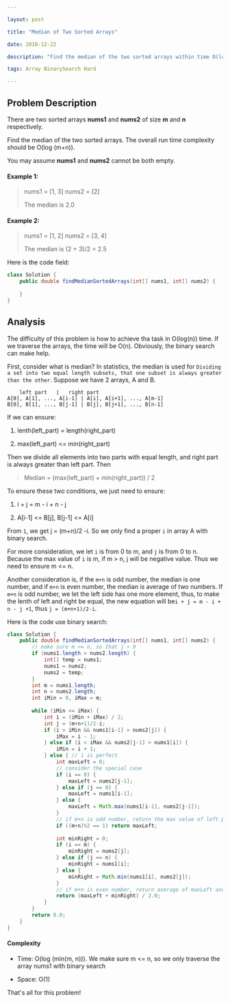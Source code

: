 ```yaml
---

layout: post

title: "Median of Two Sorted Arrays"

date: 2018-12-22

description: "Find the median of the two sorted arrays within time O(log(n))"

tags: Array BinarySearch Hard

---
```


## Problem Description

There are two sorted arrays **nums1** and **nums2** of size **m** and **n** respectively.

Find the median of the two sorted arrays. The overall run time complexity should be O(log (m+n)).

You may assume **nums1** and **nums2** cannot be both empty.

#### Example 1:

> nums1 = [1, 3]
> nums2 = [2]
> 
> The median is 2.0

#### Example 2:

> nums1 = [1, 2]
> nums2 = [3, 4]
> 
> The median is (2 + 3)/2 = 2.5

Here is the code field:

```java
class Solution {
    public double findMedianSortedArrays(int[] nums1, int[] nums2) {
        
    }
}
```

## Analysis

The difficulty of this problem is how to achieve tha task in O(log(n)) time. If we traverse the arrays, the time will be O(n). Obviously, the binary search can make help.

First, consider what is median? In statistics, the median is used for `Dividing a set into two equal length subsets, that one subset is always greater than the other`. Suppose we have 2 arrays, A and B.

```
	left part	| 	right part
A[0], A[1], ..., A[i-1] | A[i], A[i+1], ..., A[m-1]
B[0], B[1], ..., B[j-1]	| B[j], B[j+1], ..., B[n-1]
```

If we can ensure:

1. lenth(left_part) = length(right_part)

2. max(left_part) <= min(right_part)

Then we divide all elements into two parts with equal length, and right part is always greater than left part. Then

> Median = (max(left_part) + min(right_part)) / 2



To ensure these two conditions, we just need to ensure:

1. i + j = m - i + n - j

2. A[i-1] <= B[j], B[j-1] <= A[i]

From `1`, we get j = (m+n)/2 -i. So we only find a proper `i` in array A with binary search.

For more consideration, we let `i` is from 0 to m, and `j` is from 0 to n. Because the max value of `i` is m, if m > n, j will be negative value. Thus we need to ensure m <= n.

Another consideration is, if the `m+n` is odd number, the median is one number, and if `m+n` is even number, the median is average of two numbers. If `m+n` is odd number, we let the left side has one more element, thus, to make the lenth of left and right be equal,  the new equation will be`i + j = m - i + n - j +1`, thus `j = (m+n+1)/2-i`.



Here is the code use binary search:

```java
class Solution {
    public double findMedianSortedArrays(int[] nums1, int[] nums2) {
        // make sure m <= n, so that j > 0
        if (nums1.length > nums2.length) {
            int[] temp = nums1;
            nums1 = nums2;
            nums2 = temp;
        }
        int m = nums1.length;
        int n = nums2.length;
        int iMin = 0, iMax = m;
        
        while (iMin <= iMax) {
            int i = (iMin + iMax) / 2;
            int j = (m+n+1)/2-i;
            if (i > iMin && nums1[i-1] > nums2[j]) {
                iMax = i - 1;
            } else if (i < iMax && nums2[j-1] > nums1[i]) {
                iMin = i + 1;
            } else { // i is perfect
                int maxLeft = 0;
              	// consider the special case
                if (i == 0) {
                    maxLeft = nums2[j-1];
                } else if (j == 0) {
                    maxLeft = nums1[i-1];
                } else {
                    maxLeft = Math.max(nums1[i-1], nums2[j-1]);
                }
              	// if m+n is odd number, return the max value of left part
                if ((m+n)%2 == 1) return maxLeft;
                
                int minRight = 0;
                if (i == m) {
                    minRight = nums2[j];
                } else if (j == n) {
                    minRight = nums1[i];
                } else {
                    minRight = Math.min(nums1[i], nums2[j]);
                }
              	// if m+n is even number, return average of maxLeft and minRight
                return (maxLeft + minRight) / 2.0;
            }
        }
        return 0.0;
    }
}
```

#### Complexity

- Time: O(log (min(m, n))). We make sure m <= n, so we only traverse the array nums1 with binary search

- Space: O(1)



That's all for this problem!
